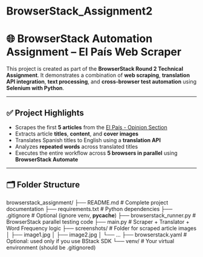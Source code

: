 # BrowserStack_Assignment2

# 🌐 BrowserStack Automation Assignment – El País Web Scraper

This project is created as part of the **BrowserStack Round 2 Technical Assignment**. It demonstrates a combination of **web scraping**, **translation API integration**, **text processing**, and **cross-browser test automation** using **Selenium with Python**.

---

## ✅ Project Highlights

- Scrapes the first **5 articles** from the [El País - Opinion Section](https://elpais.com/opinion/)
- Extracts article **titles**, **content**, and **cover images**
- Translates Spanish titles to English using a **translation API**
- Analyzes **repeated words** across translated titles
- Executes the entire workflow across **5 browsers in parallel** using **BrowserStack Automate**

---

## 🗂️ Folder Structure



browserstack_assignment/
├── README.md                    # Complete project documentation
├── requirements.txt             # Python dependencies
├── .gitignore                   # Optional (ignore venv, __pycache__)
├── browserstack_runner.py       # BrowserStack parallel testing code
├── main.py                      # Scraper + Translator + Word Frequency logic
├── screenshots/                 # Folder for scraped article images
│   ├── image1.jpg
│   ├── image2.jpg
│   └── ...
├── browserstack.yaml            # Optional: used only if you use BStack SDK
└── venv/                        # Your virtual environment (should be .gitignored)

